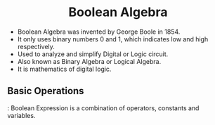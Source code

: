 # <center> Boolean Algebra</center>

 - Boolean Algebra was invented by George Boole in 1854.
 - It only uses binary numbers 0 and 1, which indicates low and high respectively.
 - Used to analyze and simplify Digital or Logic circuit.
 - Also known as Binary Algebra or Logical Algebra.
 - It is mathematics of digital logic. 

## Basic Operations
: Boolean Expression is a combination of operators, constants and variables.
<!--stackedit_data:
eyJoaXN0b3J5IjpbMTE0NTA5ODQ4OF19
-->